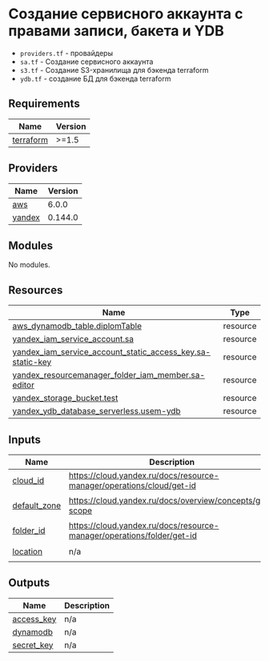 # Создание сервисного аккаунта с правами записи, бакета и YDB

- `providers.tf` - провайдеры
- `sa.tf` - Создание сервисного аккаунта
- `s3.tf` - Создание S3-хранилища для бэкенда terraform
- `ydb.tf` - создание БД для бэкенда terraform

## Requirements

| Name | Version |
|------|---------|
| <a name="requirement_terraform"></a> [terraform](#requirement\_terraform) | >=1.5 |

## Providers

| Name | Version |
|------|---------|
| <a name="provider_aws"></a> [aws](#provider\_aws) | 6.0.0 |
| <a name="provider_yandex"></a> [yandex](#provider\_yandex) | 0.144.0 |

## Modules

No modules.

## Resources

| Name | Type |
|------|------|
| [aws_dynamodb_table.diplomTable](https://registry.terraform.io/providers/hashicorp/aws/latest/docs/resources/dynamodb_table) | resource |
| [yandex_iam_service_account.sa](https://registry.terraform.io/providers/yandex-cloud/yandex/latest/docs/resources/iam_service_account) | resource |
| [yandex_iam_service_account_static_access_key.sa-static-key](https://registry.terraform.io/providers/yandex-cloud/yandex/latest/docs/resources/iam_service_account_static_access_key) | resource |
| [yandex_resourcemanager_folder_iam_member.sa-editor](https://registry.terraform.io/providers/yandex-cloud/yandex/latest/docs/resources/resourcemanager_folder_iam_member) | resource |
| [yandex_storage_bucket.test](https://registry.terraform.io/providers/yandex-cloud/yandex/latest/docs/resources/storage_bucket) | resource |
| [yandex_ydb_database_serverless.usem-ydb](https://registry.terraform.io/providers/yandex-cloud/yandex/latest/docs/resources/ydb_database_serverless) | resource |

## Inputs

| Name | Description | Type | Default | Required |
|------|-------------|------|---------|:--------:|
| <a name="input_cloud_id"></a> [cloud\_id](#input\_cloud\_id) | https://cloud.yandex.ru/docs/resource-manager/operations/cloud/get-id | `string` | n/a | yes |
| <a name="input_default_zone"></a> [default\_zone](#input\_default\_zone) | https://cloud.yandex.ru/docs/overview/concepts/geo-scope | `string` | `"ru-central1-a"` | no |
| <a name="input_folder_id"></a> [folder\_id](#input\_folder\_id) | https://cloud.yandex.ru/docs/resource-manager/operations/folder/get-id | `string` | n/a | yes |
| <a name="input_location"></a> [location](#input\_location) | n/a | `string` | `"ru-central1"` | no |

## Outputs

| Name | Description |
|------|-------------|
| <a name="output_access_key"></a> [access\_key](#output\_access\_key) | n/a |
| <a name="output_dynamodb"></a> [dynamodb](#output\_dynamodb) | n/a |
| <a name="output_secret_key"></a> [secret\_key](#output\_secret\_key) | n/a |